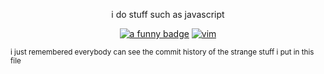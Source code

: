 <p align="center">i do stuff such as javascript</p>

<p align="center"><a href="https://github.com/abhisheknaiidu/awesome-github-profile-readme"><img src="https://img.shields.io/badge/a%20funny-badge-blue" alt="a funny badge"></a>
<a href="https://code.visualstudio.com/"><img src="https://www.vim.org/images/vi_improved.gif" alt="vim" title="vim"></a></p>

<sup align="center">i just remembered everybody can see the commit history of the strange stuff i put in this file</sup>
